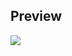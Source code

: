 ## Preview
![](https://github.com/tavvfiq/react-native-mapview-carousel/blob/master/mapview-carousel.gif)
